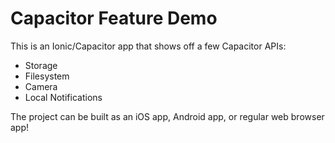 # Capacitor Feature Demo

This is an Ionic/Capacitor app that shows off a few Capacitor APIs:
- Storage
- Filesystem
- Camera
- Local Notifications

The project can be built as an iOS app, Android app, or regular web browser app!